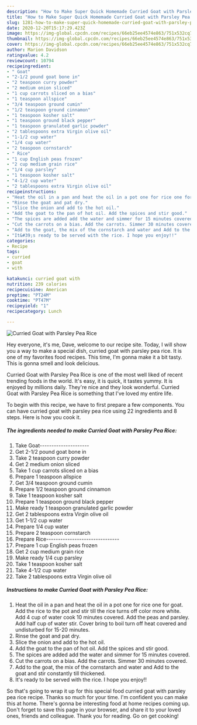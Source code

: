 ```yaml
---
description: "How to Make Super Quick Homemade Curried Goat with Parsley Pea Rice"
title: "How to Make Super Quick Homemade Curried Goat with Parsley Pea Rice"
slug: 1281-how-to-make-super-quick-homemade-curried-goat-with-parsley-pea-rice
date: 2020-12-20T15:17:29.423Z
image: https://img-global.cpcdn.com/recipes/66eb25ee4574e863/751x532cq70/curried-goat-with-parsley-pea-rice-recipe-main-photo.jpg
thumbnail: https://img-global.cpcdn.com/recipes/66eb25ee4574e863/751x532cq70/curried-goat-with-parsley-pea-rice-recipe-main-photo.jpg
cover: https://img-global.cpcdn.com/recipes/66eb25ee4574e863/751x532cq70/curried-goat-with-parsley-pea-rice-recipe-main-photo.jpg
author: Marion Davidson
ratingvalue: 4.2
reviewcount: 10794
recipeingredient:
- " Goat"
- "2-1/2 pound goat bone in"
- "2 teaspoon curry powder"
- "2 medium onion sliced"
- "1 cup carrots sliced on a bias"
- "1 teaspoon allspice"
- "3/4 teaspoon ground cumin"
- "1/2 teaspoon ground cinnamon"
- "1 teaspoon kosher salt"
- "1 teaspoon ground black pepper"
- "1 teaspoon granulated garlic powder"
- "2 tablespoons extra Virgin olive oil"
- "1-1/2 cup water"
- "1/4 cup water"
- "2 teaspoon cornstarch"
- " Rice"
- "1 cup English peas frozen"
- "2 cup medium grain rice"
- "1/4 cup parsley"
- "1 teaspoon kosher salt"
- "4-1/2 cup water"
- "2 tablespoons extra Virgin olive oil"
recipeinstructions:
- "Heat the oil in a pan and heat the oil in a pot one for rice one for goat. Add the rice to the pot and stir till the rice turns off color more white. Add 4 cup of water cook 10 minutes covered. Add the peas and parsley. Add half cup of water stir. Cover bring to boil turn off heat covered and undisturbed for 15-20 minutes."
- "Rinse the goat and pat dry."
- "Slice the onion and add to the hot oil."
- "Add the goat to the pan of hot oil. Add the spices and stir good."
- "The spices are added add the water and simmer for 15 minutes covered."
- "Cut the carrots on a bias. Add the carrots. Simmer 30 minutes covered."
- "Add to the goat, the mix of the cornstarch and water and Add to the goat and stir constantly till thickened."
- "It&#39;s ready to be served with the rice. I hope you enjoy!!"
categories:
- Recipe
tags:
- curried
- goat
- with

katakunci: curried goat with 
nutrition: 239 calories
recipecuisine: American
preptime: "PT24M"
cooktime: "PT47M"
recipeyield: "1"
recipecategory: Lunch

---
```



![Curried Goat with Parsley Pea Rice](https://img-global.cpcdn.com/recipes/66eb25ee4574e863/751x532cq70/curried-goat-with-parsley-pea-rice-recipe-main-photo.jpg)

Hey everyone, it's me, Dave, welcome to our recipe site. Today, I will show you a way to make a special dish, curried goat with parsley pea rice. It is one of my favorites food recipes. This time, I'm gonna make it a bit tasty. This is gonna smell and look delicious.



Curried Goat with Parsley Pea Rice is one of the most well liked of recent trending foods in the world. It's easy, it is quick, it tastes yummy. It is enjoyed by millions daily. They're nice and they look wonderful. Curried Goat with Parsley Pea Rice is something that I've loved my entire life.


To begin with this recipe, we have to first prepare a few components. You can have curried goat with parsley pea rice using 22 ingredients and 8 steps. Here is how you cook it.

<!--inarticleads1-->

##### The ingredients needed to make Curried Goat with Parsley Pea Rice:

1. Take  Goat---------------------
1. Get 2-1/2 pound goat bone in
1. Take 2 teaspoon curry powder
1. Get 2 medium onion sliced
1. Take 1 cup carrots sliced on a bias
1. Prepare 1 teaspoon allspice
1. Get 3/4 teaspoon ground cumin
1. Prepare 1/2 teaspoon ground cinnamon
1. Take 1 teaspoon kosher salt
1. Prepare 1 teaspoon ground black pepper
1. Make ready 1 teaspoon granulated garlic powder
1. Get 2 tablespoons extra Virgin olive oil
1. Get 1-1/2 cup water
1. Prepare 1/4 cup water
1. Prepare 2 teaspoon cornstarch
1. Prepare  Rice-------------------------------
1. Prepare 1 cup English peas frozen
1. Get 2 cup medium grain rice
1. Make ready 1/4 cup parsley
1. Take 1 teaspoon kosher salt
1. Take 4-1/2 cup water
1. Take 2 tablespoons extra Virgin olive oil




<!--inarticleads2-->

##### Instructions to make Curried Goat with Parsley Pea Rice:

1. Heat the oil in a pan and heat the oil in a pot one for rice one for goat. Add the rice to the pot and stir till the rice turns off color more white. Add 4 cup of water cook 10 minutes covered. Add the peas and parsley. Add half cup of water stir. Cover bring to boil turn off heat covered and undisturbed for 15-20 minutes.
1. Rinse the goat and pat dry.
1. Slice the onion and add to the hot oil.
1. Add the goat to the pan of hot oil. Add the spices and stir good.
1. The spices are added add the water and simmer for 15 minutes covered.
1. Cut the carrots on a bias. Add the carrots. Simmer 30 minutes covered.
1. Add to the goat, the mix of the cornstarch and water and Add to the goat and stir constantly till thickened.
1. It&#39;s ready to be served with the rice. I hope you enjoy!!




So that's going to wrap it up for this special food curried goat with parsley pea rice recipe. Thanks so much for your time. I'm confident you can make this at home. There's gonna be interesting food at home recipes coming up. Don't forget to save this page in your browser, and share it to your loved ones, friends and colleague. Thank you for reading. Go on get cooking!
